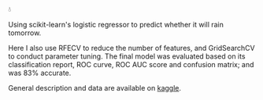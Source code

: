 :droplet:

Using scikit-learn's logistic regressor to predict whether it will rain tomorrow.

Here I also use RFECV to reduce the number of features, and GridSearchCV to conduct parameter tuning. The final model was evaluated based on its classification report, ROC curve, ROC AUC score and confusion matrix; and was 83% accurate.

General description and data are available on [kaggle](https://www.kaggle.com/jsphyg/weather-dataset-rattle-package).
